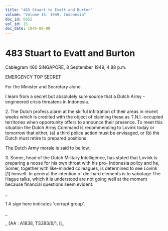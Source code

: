 ```yaml
---
title: "483 Stuart to Evatt and Burton"
volume: "Volume 15: 1949, Indonesia"
doc_id: 6652
vol_id: 15
doc_date: 1949-09-08
---
```


# 483 Stuart to Evatt and Burton

Cablegram 460 SINGAPORE, 8 September 1949, 4.88 p.m.

EMERGENCY TOP SECRET

For the Minister and Secretary alone.

I learn from a secret but absolutely sure source that a Dutch Army - engineered crisis threatens in Indonesia.

2\. The Dutch profess alarm at the skilful infiltration of their areas in recent weeks which is credited with the object of claiming these as T.N.I.-occupied territories when opportunity offers to announce their presence. To meet this situation the Dutch Army Command is recommending to Lovink today or tomorrow that either, (a) a third police action must be envisaged, or (b) the Dutch must retire to prepared positions.

The Dutch Army morale is said to be low.

3\. Somer, head of the Dutch Military Intelligence, has stated that Lovink is preparing a noose for his own throat with his pro- Indonesia policy and he, Somer, together with like-minded colleagues, is determined to see Lovink [1] himself. In general the intention of die-hard elements is to sabotage The Hague talks, which it is understood are not going well at the moment because financial questions seem evident.

_

1 A sign here indicates 'corrupt group'.

_

_ [AA : A1838, TS383/6/1, i]_
